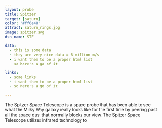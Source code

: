 ```yaml
---
layout: probe
title: Spitzer
target: [saturn]
color: '#ff6e48'
attract: saturn_rings.jpg
image: spitzer.svg
dsn_name: STF

data:
  - this is some data
  - they are very nice data = 6 million m/s
  - i want them to be a proper html list
  - so here's a go of it

links:
  - some links
  - i want them to be a proper html list
  - so here's a go of it

---
```

The Spitzer Space Telescope is a space probe that has been able to see what the Milky Way galaxy really looks like for the first time by peering past all the space dust that normally blocks our view. The Spitzer Space Telescope utilizes infrared technology to 